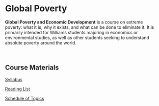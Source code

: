 # Global Poverty

**Global Poverty and Economic Development** is a course on extreme poverty:  what it is, why it exists, and what can be done to eliminate it.  It is primarily intended for Williams students majoring in economics or environmental studies, as well as other students seeking to understand absolute poverty around the world.

<br>

## Course Materials

[Syllabus](ECON-204-syllabus.pdf)

[Reading List](Econ-204-reading-list.pdf)

[Schedule of Topics](https://pjakiela.github.io/ECON204/schedule.html)
